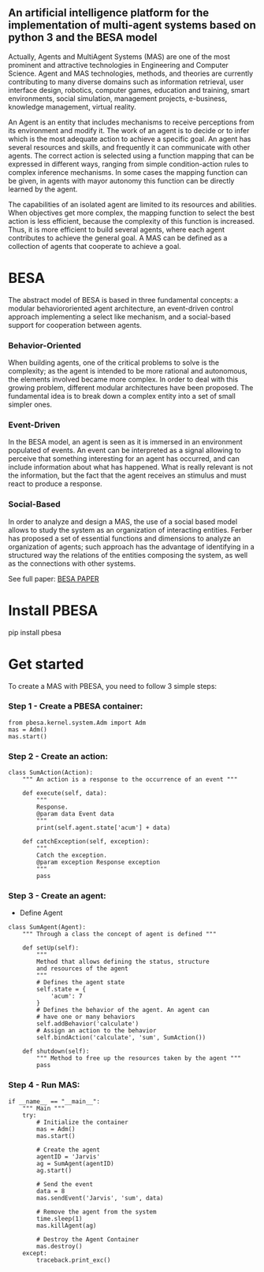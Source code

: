 ## An artificial intelligence platform for the implementation of multi-agent systems based on python 3 and the BESA model
Actually, Agents and MultiAgent Systems (MAS) are one of the most prominent and attractive technologies in Engineering and
Computer Science. Agent and MAS technologies, methods, and theories are currently contributing to many diverse domains
such as information retrieval, user interface design, robotics, computer games, education and training, smart environments, social simulation, management projects, e-business, knowledge management, virtual reality.

An Agent is an entity that includes mechanisms to receive perceptions from its environment and modify it. The work of an agent is to decide or to infer which is the most adequate action to achieve a specific goal. An agent has several resources and skills, and frequently it can communicate with other agents. The correct action is selected using a function mapping that can be expressed in different ways, ranging from simple condition-action rules to complex
inference mechanisms. In some cases the mapping function can be given, in agents with mayor autonomy this function can be directly learned by the agent.

The capabilities of an isolated agent are limited to its resources and abilities. When objectives get more complex, the mapping function to select the best action is less efficient, because the complexity of this function is increased. Thus, it is more efficient to build several agents, where each agent contributes to achieve the general goal. A MAS can be defined as a collection of agents that cooperate to achieve a goal.

# BESA
The abstract model of BESA is based in three fundamental concepts: a modular behaviororiented agent architecture, an event-driven control approach implementing a select like mechanism, and a social-based support for cooperation between agents.

### Behavior-Oriented
When building agents, one of the critical problems to solve is the complexity; as the agent is intended to be more rational and autonomous, the elements involved became more complex. In order to deal with this growing problem,
different modular architectures have been proposed. The fundamental idea is to break down a complex entity into a set of small simpler ones.

### Event-Driven
In the BESA model, an agent is seen as it is immersed in an environment populated of events. An event can be interpreted as a signal allowing to perceive that something interesting for an agent has occurred, and can include
information about what has happened. What is really relevant is not the information, but the fact that the agent receives an stimulus and must react to produce a response.

### Social-Based
In order to analyze and design a MAS, the use of a social based model allows to study the system
as an organization of interacting entities. Ferber has proposed a set of essential functions and dimensions to analyze an organization of agents; such approach has the advantage of identifying in a structured way the relations of the entities
composing the system, as well as the connections with other systems.

See full paper: [BESA PAPER](https://pdfs.semanticscholar.org/5836/027c6c07b124ac86d3343aa56b43b52779e6.pdf)

# Install PBESA
pip install pbesa

# Get started
To create a MAS with PBESA, you need to follow 3 simple steps:

### Step 1 - Create a PBESA container:
```
from pbesa.kernel.system.Adm import Adm
mas = Adm()
mas.start()
```
### Step 2 - Create an action:
```
class SumAction(Action):
    """ An action is a response to the occurrence of an event """

    def execute(self, data):
        """ 
        Response.
        @param data Event data 
        """
        print(self.agent.state['acum'] + data)

    def catchException(self, exception):
        """
        Catch the exception.
        @param exception Response exception
        """
        pass
```
### Step 3 - Create an agent:
- Define Agent
```
class SumAgent(Agent):
    """ Through a class the concept of agent is defined """
    
    def setUp(self):
        """
        Method that allows defining the status, structure 
        and resources of the agent
        """
        # Defines the agent state
        self.state = {
            'acum': 7
        }
        # Defines the behavior of the agent. An agent can 
        # have one or many behaviors
        self.addBehavior('calculate')
        # Assign an action to the behavior
        self.bindAction('calculate', 'sum', SumAction())

    def shutdown(self):
        """ Method to free up the resources taken by the agent """
        pass
```
### Step 4 - Run MAS:
```
if __name__ == "__main__":
    """ Main """
    try:
        # Initialize the container
        mas = Adm()
        mas.start()

        # Create the agent
        agentID = 'Jarvis'
        ag = SumAgent(agentID)
        ag.start()

        # Send the event
        data = 8
        mas.sendEvent('Jarvis', 'sum', data)

        # Remove the agent from the system
        time.sleep(1)
        mas.killAgent(ag)

        # Destroy the Agent Container
        mas.destroy()
    except:
        traceback.print_exc()
```
